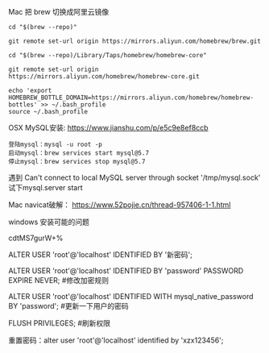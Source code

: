 
Mac 把 brew 切换成阿里云镜像
```
cd "$(brew --repo)"
 
git remote set-url origin https://mirrors.aliyun.com/homebrew/brew.git
 
cd "$(brew --repo)/Library/Taps/homebrew/homebrew-core"
 
git remote set-url origin https://mirrors.aliyun.com/homebrew/homebrew-core.git
 
echo 'export HOMEBREW_BOTTLE_DOMAIN=https://mirrors.aliyun.com/homebrew/homebrew-bottles' >> ~/.bash_profile
source ~/.bash_profile
```

OSX MySQL安装:
https://www.jianshu.com/p/e5c9e8ef8ccb
```
登陆mysql：mysql -u root -p
启动mysql：brew services start mysql@5.7
停止mysql：brew services stop mysql@5.7
```

遇到 Can't connect to local MySQL server through socket '/tmp/mysql.sock'
试下mysql.server start

Mac navicat破解：
https://www.52pojie.cn/thread-957406-1-1.html

windows 安装可能的问题

cdtMS7gurW+%


ALTER USER 'root'@'localhost' IDENTIFIED BY '新密码';


ALTER USER 'root'@'localhost' IDENTIFIED BY 'password' PASSWORD EXPIRE NEVER; #修改加密规则 

ALTER USER 'root'@'localhost' IDENTIFIED WITH mysql_native_password BY 'password'; #更新一下用户的密码 

FLUSH PRIVILEGES; #刷新权限

重置密码：alter user 'root'@'localhost' identified by 'xzx123456';